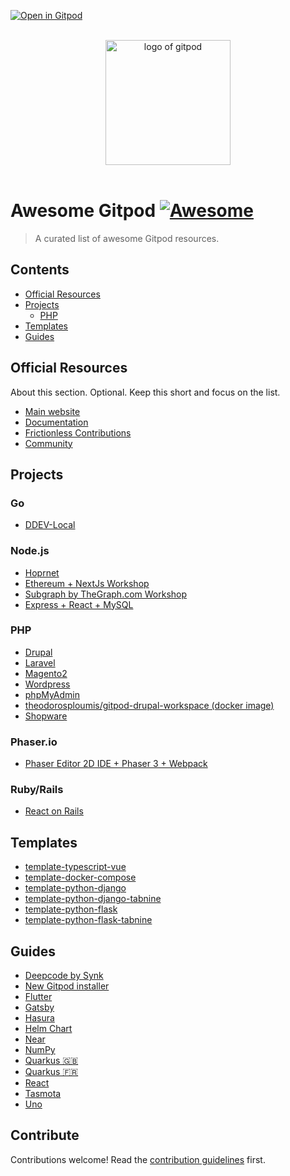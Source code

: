 [![Open in Gitpod](https://gitpod.io/button/open-in-gitpod.svg)](https://gitpod.io/from-referrer/)

<p align="center">
  <br>
  <img width="200" src="./assets/logo.svg" alt="logo of gitpod">
  <br>
  <br>
</p>

# Awesome Gitpod [![Awesome](https://awesome.re/badge.svg)](https://awesome.re)

> A curated list of awesome Gitpod resources.

## Contents

- [Official Resources](#official-resources)
- [Projects](#projects)
  - [PHP](#php)
- [Templates](#templates)
- [Guides](#guides)

## Official Resources

About this section. Optional. Keep this short and focus on the list.

- [Main website](https://www.gitpod.io)
- [Documentation](https://www.gitpod.io/docs)
- [Frictionless Contributions](https://contribute.dev)
- [Community](https://community.gitpod.io)

## Projects

### Go

- [DDEV-Local](https://github.com/drud/ddev)

### Node.js

- [Hoprnet](https://github.com/hoprnet/hoprnet)
- [Ethereum + NextJs Workshop](https://github.com/dabit3/polygon-ethereum-nextjs-marketplace)
- [Subgraph by TheGraph.com Workshop](https://github.com/pi0neerpat/thegraph-hacker-kit)
- [Express + React + MySQL](https://github.com/apolopena/express-react-starter)

### PHP

- [Drupal](https://www.drupalpod.com)
- [Laravel](https://github.com/apolopena/gitpod-laravel-starter)
- [Magento2](https://github.com/nemke82/magento2gitpod)
- [Wordpress](https://github.com/luizbills/gitpod-wordpress)
- [phpMyAdmin](https://github.com/apolopena/gitpod-phpmyadmin)
- [theodorosploumis/gitpod-drupal-workspace (docker image)](https://github.com/theodorosploumis/gitpod-drupal-workspace)
- [Shopware](https://github.com/FriendsOfShopware/gitpod-meta)

### Phaser.io

- [Phaser Editor 2D IDE + Phaser 3 + Webpack](https://github.com/PhaserEditor2D/starter-template-webpack)

### Ruby/Rails
- [React on Rails](https://github.com/apolopena/gp-react-on-rails-starter)

## Templates

- [template-typescript-vue](https://github.com/gitpod-io/template-typescript-vue)
- [template-docker-compose](https://github.com/gitpod-io/template-docker-compose)
- [template-python-django](https://github.com/gitpod-io/template-python-django)
- [template-python-django-tabnine](https://github.com/gitpod-io/template-python-django-tabnine)
- [template-python-flask](https://github.com/gitpod-io/template-python-flask)
- [template-python-flask-tabnine](https://github.com/gitpod-io/template-python-flask-tabnine)

## Guides

- [Deepcode by Synk](https://www.deepcode.ai/blog/syntax-versus-semantics-by-using-some-gitpod)
- [New Gitpod installer](https://jimmyb.ninja/post/1639962229)
- [Flutter](https://tianhaozhou.medium.com/gitpod-flutter-productivity-on-the-go-for-mobile-app-developers-cc2495049d52)
- [Gatsby](https://www.gatsbyjs.com/contributing/using-an-online-dev-environment)
- [Hasura](https://marcopeg.com/2020/hasura-in-gitpod)
- [Helm Chart](https://jimmyb.ninja/post/1607033505)
- [Near](https://near.org/blog/near-onboarding-with-gitpod)
- [NumPy](https://numpy.org/devdocs/dev/development_gitpod.html)
- [Quarkus 🇬🇧](https://tealfeed.com/develop-java-cloud-thanks-gitpod-ocl9e)
- [Quarkus 🇫🇷](https://dev.to/zenika/comment-je-suis-arrive-a-developper-en-java-sur-le-cloud-grace-a-gitpod-1lhj)
- [React](https://itnext.io/how-to-use-gitpod-in-your-create-react-app-based-project-dd4d0b33ce77)
- [Tasmota](https://tasmota.github.io/docs/Gitpod)
- [Uno](https://platform.uno/blog/uno-platform-2-0-reloaded-gitpod-integration)

## Contribute

Contributions welcome! Read the [contribution guidelines](contributing.md) first.
